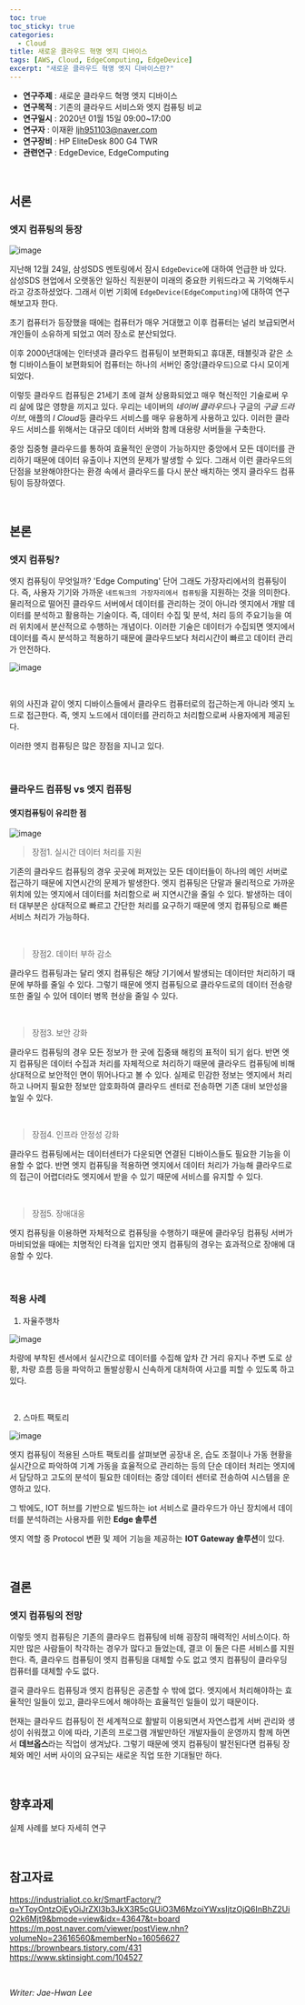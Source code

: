 ```yaml
---
toc: true
toc_sticky: true
categories:
  - Cloud
title: 새로운 클라우드 혁명 엣지 디바이스
tags: [AWS, Cloud, EdgeComputing, EdgeDevice]
excerpt: "새로운 클라우드 혁명 엣지 디바이스란?"
---
```


* **연구주제** : 새로운 클라우드 혁명 엣지 디바이스
* **연구목적** : 기존의 클라우드 서비스와 엣지 컴퓨팅 비교
* **연구일시** : 2020년 01월 15일 09:00~17:00
* **연구자** : 이재환 <ljh951103@naver.com>
* **연구장비** : HP EliteDesk 800 G4 TWR
* **관련연구** : EdgeDevice, EdgeComputing

<br/>

## 서론

### **엣지 컴퓨팅의 등장**

![image](https://user-images.githubusercontent.com/57826388/72413457-2ead3b80-37b3-11ea-99dd-59de83b31b02.png)

지난해 12월 24일, 삼성SDS 멘토링에서 잠시 `EdgeDevice`에 대하여 언급한 바 있다. 삼성SDS 현업에서 오랫동안 일하신 직원분이 미래의 중요한 키워드라고 꼭 기억해두시라고 강조하셨었다. 그래서 이번 기회에 `EdgeDevice(EdgeComputing)`에 대하여 연구해보고자 한다.

초기 컴퓨터가 등장했을 때에는 컴퓨터가 매우 거대했고 이후 컴퓨터는 널리 보급되면서 개인들이 소유하게 되었고 여러 장소로 분산되었다.

이후 2000년대에는 인터넷과 클라우드 컴퓨팅이 보편화되고 휴대폰, 태블릿과 같은 소형 디바이스들이 보편화되어 컴퓨터는 하나의 서버인 중앙(클라우드)으로 다시 모이게 되었다.

이렇듯 클라우드 컴퓨팅은 21세기 초에 걸쳐 상용화되었고 매우 혁신적인 기술로써 우리 삶에 많은 영향을 끼지고 있다. 우리는 네이버의 *네이버 클라우드*나 구글의 *구글 드라이브*, 애플의 *I Cloud*등 클라우드 서비스를 매우 유용하게 사용하고 있다. 이러한 클라우드 서비스를 위해서는 대규모 데이터 서버와 함께 대용량 서버들을 구축한다.

중앙 집중형 클라우드를 통하여 효율적인 운영이 가능하지만 중앙에서 모든 데이터를 관리하기 때문에 데이터 유출이나 지연의 문제가 발생할 수 있다. 그래서 이런 클라우드의 단점을 보완해야한다는 환경 속에서 클라우드를 다시 분산 배치하는 엣지 클라우드 컴퓨팅이 등장하였다.

<br/>

## 본론

### **엣지 컴퓨팅?**

엣지 컴퓨팅이 무엇일까? 'Edge Computing' 단어 그래도 가장자리에서의 컴퓨팅이다. 즉, 사용자 기기와 가까운 `네트워크의 가장자리에서 컴퓨팅`을 지원하는 것을 의미한다. 물리적으로 떨어진 클라우드 서버에서 데이터를 관리하는 것이 아니라 엣지에서 개발 데이터를 분석하고 활용하는 기술이다. 즉, 데이터 수집 및 분석, 처리 등의 주요기능을 여러 위치에서 분산적으로 수행하는 개념이다. 이러한 기술은 데이터가 수집되면 엣지에서 데이터를 즉시 분석하고 적용하기 때문에 클라우드보다 처리시간이 빠르고 데이터 관리가 안전하다.

![image](https://user-images.githubusercontent.com/57826388/72413954-59e45a80-37b4-11ea-8c7b-2e3554e4c358.png)

<br/>

위의 사진과 같이 엣지 디바이스들에서 클라우드 컴퓨터로의 접근하는게 아니라 엣지 노드로 접근한다. 즉, 엣지 노드에서 데이터를 관리하고 처리함으로써 사용자에게 제공된다.

이러한 엣지 컴퓨팅은 많은 장점을 지니고 있다.

<br/>

### **클라우드 컴퓨팅 vs 엣지 컴퓨팅**

#### **엣지컴퓨팅이 유리한 점**

![image](https://user-images.githubusercontent.com/57826388/72416521-2ad0e780-37ba-11ea-934d-d20da8d6a904.png)

> 장점1. 실시간 데이터 처리를 지원

기존의 클라우드 컴퓨팅의 경우 곳곳에 퍼져있는 모든 데이터들이 하나의 메인 서버로 접근하기 때문에 지연시간의 문제가 발생한다. 엣지 컴퓨팅은 단말과 물리적으로 가까운 위치에 있는 엣지에서 데이터를 처리함으로 써 지연시간을 줄일 수 있다. 발생하는 데이터 대부분은 상대적으로 빠르고 간단한 처리를 요구하기 때문에 엣지 컴퓨팅으로 빠른 서비스 처리가 가능하다.

<br/>

> 장점2. 데이터 부하 감소

클라우드 컴퓨팅과는 달리 엣지 컴퓨팅은 해당 기기에서 발생되는 데이터만 처리하기 때문에 부하를 줄일 수 있다. 그렇기 때문에 엣지 컴퓨팅으로 클라우드로의 데이터 전송량 또한 줄일 수 있어 데이터 병목 현상을 줄일 수 있다.

<br/>

> 장점3. 보안 강화

클라우드 컴퓨팅의 경우 모든 정보가 한 곳에 집중돼 해킹의 표적이 되기 쉽다. 반면 엣지 컴퓨팅은 데이터 수집과 처리를 자체적으로 처리하기 때문에 클라우드 컴퓨팅에 비해 상대적으로 보안적인 면이 뛰어나다고 볼 수 있다. 실제로 민감한 정보는 엣지에서 처리하고 나머지 필요한 정보만 암호화하여 클라우드 센터로 전송하면 기존 대비 보안성을 높일 수 있다.

<br/>

> 장점4. 인프라 안정성 강화

클라우드 컴퓨팅에서는 데이터센터가 다운되면 연결된 디바이스들도 필요한 기능을 이용할 수 없다. 반면 엣지 컴퓨팅을 적용하면 엣지에서 데이터 처리가 가능해 클라우드로의 접근이 어렵더라도 엣지에서 받을 수 있기 때문에 서비스를 유지할 수 있다.

<br/>

> 장점5. 장애대응

엣지 컴퓨팅을 이용하면 자체적으로 컴퓨팅을 수행하기 때문에 클라우딩 컴퓨팅 서버가 마비되었을 때에는 치명적인 타격을 입지만 엣지 컴퓨팅의 경우는 효과적으로 장애에 대응할 수 있다.

<br/>

### **적용 사례**

1. 자율주행차

![image](https://user-images.githubusercontent.com/57826388/72417828-062a3f00-37bd-11ea-9e08-7e5bcb711ca8.png)

차량에 부착된 센서에서 실시간으로 데이터를 수집해 앞차 간 거리 유지나 주변 도로 상황, 차량 흐름 등을 파악하고 돌발상황시 신속하게 대처하여 사고를 피할 수 있도록 하고있다.

<br/>

2. 스마트 팩토리

![image](https://user-images.githubusercontent.com/57826388/72417016-4ab4db00-37bb-11ea-8f90-81de38580152.png)

엣지 컴퓨팅이 적용된 스마트 팩토리를 살펴보면 공장내 온, 습도 조절이나 가동 현황을 실시간으로 파악하여 기계 가동을 효율적으로 관리하는 등의 단순 데이터 처리는 엣지에서 담당하고 고도의 분석이 필요한 데이터는 중앙 데이터 센터로 전송하여 시스템을 운영하고 있다.

그 밖에도, IOT 허브를 기반으로 빌드하는 iot 서비스로 클라우드가 아닌 장치에서 데이터를 분석하려는 사용자를 위한 **Edge 솔루션**

엣지 역할 중 Protocol 변환 및 제어 기능을 제공하는 **IOT Gateway 솔루션**이 있다.

<br/>

## 결론

### **엣지 컴퓨팅의 전망**

이렇듯 엣지 컴퓨팅은 기존의 클라우드 컴퓨팅에 비해 굉장히 매력적인 서비스이다. 하지만 많은 사람들이 착각하는 경우가 많다고 들었는데, 결코 이 둘은 다른 서비스를 지원한다. 즉, 클라우드 컴퓨팅이 엣지 컴퓨팅을 대체할 수도 없고 엣지 컴퓨팅이 클라우딩 컴퓨터를 대체할 수도 없다.

결국 클라우드 컴퓨팅과 엣지 컴퓨팅은 공존할 수 밖에 없다. 엣지에서 처리해야하는 효율적인 일들이 있고, 클라우드에서 해야하는 효율적인 일들이 있기 때문이다.

현재는 클라우드 컴퓨팅이 전 세계적으로 활발히 이용되면서 자연스럽게 서버 관리와 생성이 쉬워졌고 이에 따라, 기존의 프로그램 개발만하던 개발자들이 운영까지 함께 하면서 **데브옵스**라는 직업이 생겨났다. 그렇기 때문에 엣지 컴퓨팅이 발전된다면 컴퓨팅 장체와 메인 서버 사이의 요구되는 새로운 직업 또한 기대될만 하다.

<br/>

## 향후과제

실제 사례를 보다 자세히 연구

<br/>

## 참고자료

<https://industrialiot.co.kr/SmartFactory/?q=YToyOntzOjEyOiJrZXl3b3JkX3R5cGUiO3M6MzoiYWxsIjtzOjQ6InBhZ2UiO2k6Mjt9&bmode=view&idx=43647&t=board>  
<https://m.post.naver.com/viewer/postView.nhn?volumeNo=23616560&memberNo=16056627>  
<https://brownbears.tistory.com/431>  
<https://www.sktinsight.com/104527>  

<br/>

*Writer: Jae-Hwan Lee*